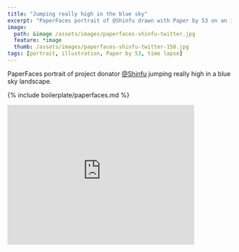 ```yaml
---
title: "Jumping really high in the blue sky"
excerpt: "PaperFaces portrait of @Shinfu drawn with Paper by 53 on an iPad."
image: 
  path: &image /assets/images/paperfaces-shinfu-twitter.jpg 
  feature: *image
  thumb: /assets/images/paperfaces-shinfu-twitter-150.jpg
tags: [portrait, illustration, Paper by 53, time lapse]
---
```


PaperFaces portrait of project donator [@Shinfu](http://twitter.com/Shinfu) jumping really high in a blue sky landscape.

{% include boilerplate/paperfaces.md %}

<iframe width="420" height="315" src="https://www.youtube.com/embed/eg7iMJTe_U0" frameborder="0"> </iframe>
